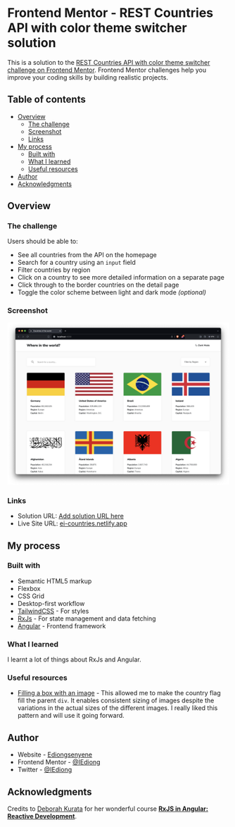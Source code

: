 # Frontend Mentor - REST Countries API with color theme switcher solution

This is a solution to the [REST Countries API with color theme switcher challenge on Frontend Mentor](https://www.frontendmentor.io/challenges/rest-countries-api-with-color-theme-switcher-5cacc469fec04111f7b848ca). Frontend Mentor challenges help you improve your coding skills by building realistic projects.

## Table of contents

- [Overview](#overview)
  - [The challenge](#the-challenge)
  - [Screenshot](#screenshot)
  - [Links](#links)
- [My process](#my-process)
  - [Built with](#built-with)
  - [What I learned](#what-i-learned)
  - [Useful resources](#useful-resources)
- [Author](#author)
- [Acknowledgments](#acknowledgments)

## Overview

### The challenge

Users should be able to:

- See all countries from the API on the homepage
- Search for a country using an `input` field
- Filter countries by region
- Click on a country to see more detailed information on a separate page
- Click through to the border countries on the detail page
- Toggle the color scheme between light and dark mode _(optional)_

### Screenshot

![desktop ligth mode screenshot](./screenshots/screenshot.png)

### Links

- Solution URL: [Add solution URL here](https://your-solution-url.com)
- Live Site URL: [ei-countries.netlify.app](https://ei-countries.netlify.app/)

## My process

### Built with

- Semantic HTML5 markup
- Flexbox
- CSS Grid
- Desktop-first workflow
- [TailwindCSS](https://tailwindcss.com/) - For styles
- [RxJs](https://rxjs.dev/) - For state management and data fetching
- [Angular](https://angular.dev/) - Frontend framework

### What I learned

I learnt a lot of things about RxJs and Angular.

### Useful resources

- [Filling a box with an image](https://developer.mozilla.org/en-US/docs/Learn/CSS/Howto/Fill_a_box_with_an_image) - This allowed me to make the country flag fill the parent `div`. It enables consistent sizing of images despite the variations in the actual sizes of the different images. I really liked this pattern and will use it going forward.

## Author

- Website - [Ediongsenyene](https://iediong.netlify.app)
- Frontend Mentor - [@IEdiong](https://www.frontendmentor.io/profile/IEdiong)
- Twitter - [@IEdiong](https://www.twitter.com/IEdiong)

## Acknowledgments

Credits to [Deborah Kurata](https://github.com/DeborahK) for her wonderful course **[RxJS in Angular: Reactive Development](https://www.pluralsight.com/courses/rxjs-angular-reactive-development)**.
